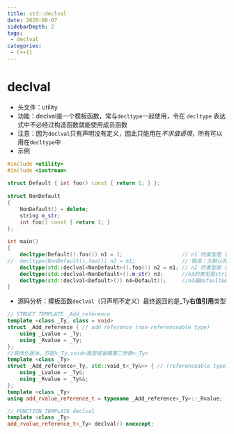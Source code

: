 ```yaml
---
title: std::declval
date: 2020-08-07
sidebarDepth: 2
tags:
 - declval
categories:
 - C++11
---
```


# declval
- 头文件：utility
- 功能：declval是一个模板函数，常与`decltype`一起使用，令在 `decltype` 表达式中不必经过构造函数就能使用成员函数
- 注意：因为`declval`只有声明没有定义，因此只能用在*不求值语境*，所有可以用在`decltype`中
- 示例
```cpp
#include <utility>
#include <iostream>
 
struct Default { int foo() const { return 1; } };
 
struct NonDefault
{
    NonDefault() = delete;
    string m_str;
    int foo() const { return 1; }
};
 
int main()
{
    decltype(Default().foo()) n1 = 1;                   // n1 的类型是 int
//  decltype(NonDefault().foo()) n2 = n1;               // 错误：无默认构造函数
    decltype(std::declval<NonDefault>().foo()) n2 = n1; // n2 的类型是 int
    decltype(std::declval<NonDefault>().m_str) n3;      //n3的类型是string
    decltype(std::declval<Default>()) n4=Default();     //n4是Default&&类型，declval返回的就是右值引用
}
```
- 源码分析：模板函数`declval`（只声明不定义）最终返回的是_Ty**右值引用**类型
```cpp
// STRUCT TEMPLATE _Add_reference
template <class _Ty, class = void>
struct _Add_reference { // add reference (non-referenceable type)
    using _Lvalue = _Ty;
    using _Rvalue = _Ty;
};
//具体化版本，匹配<_Ty,void>类型或省略第二参数<_Ty>
template <class _Ty>
struct _Add_reference<_Ty, std::void_t<_Ty&>> { // (referenceable type)
	using _Lvalue = _Ty&;
	using _Rvalue = _Ty&&;
};
template <class _Ty>
using add_rvalue_reference_t = typename _Add_reference<_Ty>::_Rvalue;

// FUNCTION TEMPLATE declval
template <class _Ty>
add_rvalue_reference_t<_Ty> declval() noexcept;
```